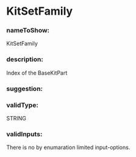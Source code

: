 

# KitSetFamily



    


### nameToShow:
    
KitSetFamily    


### description:
    
Index of the BaseKitPart    


### suggestion:
    
    


### validType:
    
STRING    


### validInputs:
    
There is no by enumaration limited input-options.  

